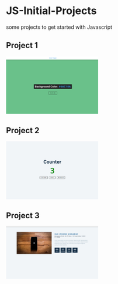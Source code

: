 # JS-Initial-Projects
some projects to get started with Javascript


## Project 1
<img src="https://github.com/petscaramussi/JS-Initial-Projects/blob/main/1/prints/print1.PNG" width="50%" hight="50%">

## Project 2
<img src="https://github.com/petscaramussi/JS-Initial-Projects/blob/main/2/prints/print2.PNG" width="50%" hight="50%">

## Project 3
<img src="https://github.com/petscaramussi/JS-Initial-Projects/blob/main/3/prints/print3.PNG" width="50%" hight="50%">
